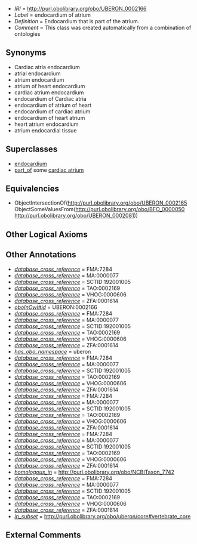  * *IRI* = http://purl.obolibrary.org/obo/UBERON_0002166
 * *Label* = endocardium of atrium
 * *Definition* = Endocardium that is part of the atrium.
 * *Comment* = This class was created automatically from a combination of ontologies

## Synonyms

 * Cardiac atria endocardium
 * atrial endocardium
 * atrium endocardium
 * atrium of heart endocardium
 * cardiac atrium endocardium
 * endocardium of Cardiac atria
 * endocardium of atrium of heart
 * endocardium of cardiac atrium
 * endocardium of heart atrium
 * heart atrium endocardium
 * atrium endocardial tissue

## Superclasses

 * [endocardium](../../UBERON/65/UBERON_0002165.md)
 * [part_of](../../BFO/50/BFO_0000050.md) some [cardiac atrium](../../UBERON/81/UBERON_0002081.md)

## Equivalencies

 * ObjectIntersectionOf(<http://purl.obolibrary.org/obo/UBERON_0002165> ObjectSomeValuesFrom(<http://purl.obolibrary.org/obo/BFO_0000050> <http://purl.obolibrary.org/obo/UBERON_0002081>))

## Other Logical Axioms


## Other Annotations

 * *[database_cross_reference](../../ef/oboInOwl#hasDbXref.md)* = FMA:7284
 * *[database_cross_reference](../../ef/oboInOwl#hasDbXref.md)* = MA:0000077
 * *[database_cross_reference](../../ef/oboInOwl#hasDbXref.md)* = SCTID:192001005
 * *[database_cross_reference](../../ef/oboInOwl#hasDbXref.md)* = TAO:0002169
 * *[database_cross_reference](../../ef/oboInOwl#hasDbXref.md)* = VHOG:0000606
 * *[database_cross_reference](../../ef/oboInOwl#hasDbXref.md)* = ZFA:0001614
 * *[oboInOwl#id](../../id/oboInOwl#id.md)* = UBERON:0002166
 * *[database_cross_reference](../../ef/oboInOwl#hasDbXref.md)* = FMA:7284
 * *[database_cross_reference](../../ef/oboInOwl#hasDbXref.md)* = MA:0000077
 * *[database_cross_reference](../../ef/oboInOwl#hasDbXref.md)* = SCTID:192001005
 * *[database_cross_reference](../../ef/oboInOwl#hasDbXref.md)* = TAO:0002169
 * *[database_cross_reference](../../ef/oboInOwl#hasDbXref.md)* = VHOG:0000606
 * *[database_cross_reference](../../ef/oboInOwl#hasDbXref.md)* = ZFA:0001614
 * *[has_obo_namespace](../../ce/oboInOwl#hasOBONamespace.md)* = uberon
 * *[database_cross_reference](../../ef/oboInOwl#hasDbXref.md)* = FMA:7284
 * *[database_cross_reference](../../ef/oboInOwl#hasDbXref.md)* = MA:0000077
 * *[database_cross_reference](../../ef/oboInOwl#hasDbXref.md)* = SCTID:192001005
 * *[database_cross_reference](../../ef/oboInOwl#hasDbXref.md)* = TAO:0002169
 * *[database_cross_reference](../../ef/oboInOwl#hasDbXref.md)* = VHOG:0000606
 * *[database_cross_reference](../../ef/oboInOwl#hasDbXref.md)* = ZFA:0001614
 * *[database_cross_reference](../../ef/oboInOwl#hasDbXref.md)* = FMA:7284
 * *[database_cross_reference](../../ef/oboInOwl#hasDbXref.md)* = MA:0000077
 * *[database_cross_reference](../../ef/oboInOwl#hasDbXref.md)* = SCTID:192001005
 * *[database_cross_reference](../../ef/oboInOwl#hasDbXref.md)* = TAO:0002169
 * *[database_cross_reference](../../ef/oboInOwl#hasDbXref.md)* = VHOG:0000606
 * *[database_cross_reference](../../ef/oboInOwl#hasDbXref.md)* = ZFA:0001614
 * *[database_cross_reference](../../ef/oboInOwl#hasDbXref.md)* = FMA:7284
 * *[database_cross_reference](../../ef/oboInOwl#hasDbXref.md)* = MA:0000077
 * *[database_cross_reference](../../ef/oboInOwl#hasDbXref.md)* = SCTID:192001005
 * *[database_cross_reference](../../ef/oboInOwl#hasDbXref.md)* = TAO:0002169
 * *[database_cross_reference](../../ef/oboInOwl#hasDbXref.md)* = VHOG:0000606
 * *[database_cross_reference](../../ef/oboInOwl#hasDbXref.md)* = ZFA:0001614
 * *[homologous_in](../../core#homologous/in/core#homologous_in.md)* = http://purl.obolibrary.org/obo/NCBITaxon_7742
 * *[database_cross_reference](../../ef/oboInOwl#hasDbXref.md)* = FMA:7284
 * *[database_cross_reference](../../ef/oboInOwl#hasDbXref.md)* = MA:0000077
 * *[database_cross_reference](../../ef/oboInOwl#hasDbXref.md)* = SCTID:192001005
 * *[database_cross_reference](../../ef/oboInOwl#hasDbXref.md)* = TAO:0002169
 * *[database_cross_reference](../../ef/oboInOwl#hasDbXref.md)* = VHOG:0000606
 * *[database_cross_reference](../../ef/oboInOwl#hasDbXref.md)* = ZFA:0001614
 * *[in_subset](../../et/oboInOwl#inSubset.md)* = http://purl.obolibrary.org/obo/uberon/core#vertebrate_core

## External Comments

